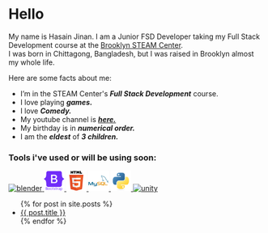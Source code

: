 # Hello

My name is Hasain Jinan. I am a Junior FSD Developer taking my Full Stack Development course at the [Brooklyn STEAM Center](https://brooklynsteamcenter.org/).
<br>
I was born in Chittagong, Bangladesh, but I was raised in Brooklyn almost my whole life. 

Here are some facts about me:
- I’m in the STEAM Center's ***Full Stack Development*** course.
- I love playing ***games.***
- I love ***Comedy.***
- My youtube channel is ***[here.](https://www.youtube.com/watch?v=dQw4w9WgXcQ&themeRefresh=1)***
- My birthday is in ***numerical order.***
- I am the ***eldest*** of ***3 children.***

### Tools i've used or will be using soon:
<p align="left"> <a href="https://www.blender.org/" target="_blank" rel="noreferrer"> <img src="https://download.blender.org/branding/community/blender_community_badge_white.svg" alt="blender" width="40" height="40"/> </a> <a href="https://getbootstrap.com" target="_blank" rel="noreferrer"> <img src="https://raw.githubusercontent.com/devicons/devicon/master/icons/bootstrap/bootstrap-plain-wordmark.svg" alt="bootstrap" width="40" height="40"/> </a> <a href="https://www.w3.org/html/" target="_blank" rel="noreferrer"> <img src="https://raw.githubusercontent.com/devicons/devicon/master/icons/html5/html5-original-wordmark.svg" alt="html5" width="40" height="40"/> </a> <a href="https://www.mysql.com/" target="_blank" rel="noreferrer"> <img src="https://raw.githubusercontent.com/devicons/devicon/master/icons/mysql/mysql-original-wordmark.svg" alt="mysql" width="40" height="40"/> </a> <a href="https://www.python.org" target="_blank" rel="noreferrer"> <img src="https://raw.githubusercontent.com/devicons/devicon/master/icons/python/python-original.svg" alt="python" width="40" height="40"/> </a> <a href="https://unity.com/" target="_blank" rel="noreferrer"> <img src="https://www.vectorlogo.zone/logos/unity3d/unity3d-icon.svg" alt="unity" width="40" height="40"/> </a> </p>


<ul>
  {% for post in site.posts %}
    <li>
      <a href="{{ post.url | relative_url }}">{{ post.title }}</a>
    </li>    
  {% endfor %}
</ul>
